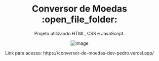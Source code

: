<h1 align="center"> Conversor de Moedas :open_file_folder: </h1>
<p align="center"> Projeto utilizando HTML, CSS e JavaScript. </p>

<div align="center">

![image](https://github.com/user-attachments/assets/5cfee4b5-f080-4443-9c07-8f3cb46a1fb8)

</div>

<p align="center"> Link para acesso: https://conversor-de-moedas-dev-pedro.vercel.app/</p>
